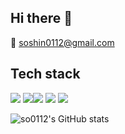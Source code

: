 ## Hi there 👋

📧 soshin0112@gmail.com

## Tech stack
<img src="https://img.shields.io/badge/React-222222?style=for-the-badge&logo=react"> <img src="https://img.shields.io/badge/Next.Js-000000?style=for-the-badge&logo=Next.JS"><img src="https://img.shields.io/badge/TypeScript-3178C6?style=for-the-badge&logo=TypeScript&logoColor=white"> <img src="https://img.shields.io/badge/JavaScript-F7DF1E?style=for-the-badge&logo=JavaScript&logoColor=white"> <img src="https://img.shields.io/badge/Git-F05032?style=for-the-badge&logo=Git&logoColor=white">

![so0112's GitHub stats](https://github-readme-stats.vercel.app/api?username=so0112&show_icons=true&theme=radical)
